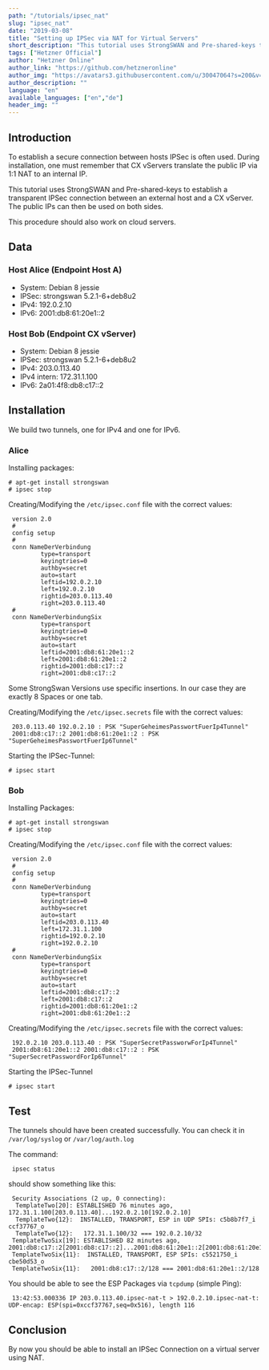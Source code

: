 ```yaml
---
path: "/tutorials/ipsec_nat"
slug: "ipsec_nat"
date: "2019-03-08"
title: "Setting up IPSec via NAT for Virtual Servers"
short_description: "This tutorial uses StrongSWAN and Pre-shared-keys to establish a transparent IPSec connection between an external host and a CX vServer."
tags: ["Hetzner Official"]
author: "Hetzner Online"
author_link: "https://github.com/hetzneronline"
author_img: "https://avatars3.githubusercontent.com/u/30047064?s=200&v=4"
author_description: ""
language: "en"
available_languages: ["en","de"]
header_img: ""
---
```



## Introduction

To establish a secure connection between hosts IPSec is often used. During installation, one must remember that CX vServers translate the public IP via 1:1 NAT to an internal IP.

This tutorial uses StrongSWAN and Pre-shared-keys to establish a transparent IPSec connection between an external host and a CX vServer. The public IPs can then be used on both sides.

This procedure should also work on cloud servers.

## Data

### Host Alice (Endpoint Host A)

* System: Debian 8 jessie
* IPSec: strongswan 5.2.1-6+deb8u2
* IPv4: 192.0.2.10
* IPv6: 2001:db8:61:20e1::2 

### Host Bob (Endpoint CX vServer)

* System: Debian 8 jessie
* IPSec: strongswan 5.2.1-6+deb8u2
* IPv4: 203.0.113.40
* IPv4 intern: 172.31.1.100
* IPv6: 2a01:4f8:db8:c17::2 

## Installation

We build two tunnels, one for IPv4 and one for IPv6.

### Alice

Installing packages:

```
# apt-get install strongswan
# ipsec stop
```

Creating/Modifying the  `/etc/ipsec.conf` file with the correct values:

```
 version 2.0
 #
 config setup
 #
 conn NameDerVerbindung
         type=transport
         keyingtries=0
         authby=secret
         auto=start
         leftid=192.0.2.10
         left=192.0.2.10
         rightid=203.0.113.40
         right=203.0.113.40
 #
 conn NameDerVerbindungSix
         type=transport
         keyingtries=0
         authby=secret
         auto=start
         leftid=2001:db8:61:20e1::2
         left=2001:db8:61:20e1::2
         rightid=2001:db8:c17::2
         right=2001:db8:c17::2
```

Some StrongSwan Versions use specific insertions. In our case they are exactly 8 Spaces or one tab.

Creating/Modifying the  `/etc/ipsec.secrets` file with the correct values:

```
 203.0.113.40 192.0.2.10 : PSK "SuperGeheimesPasswortFuerIp4Tunnel"
 2001:db8:c17::2 2001:db8:61:20e1::2 : PSK "SuperGeheimesPasswortFuerIp6Tunnel"
```

Starting the IPSec-Tunnel:

`# ipsec start`

### Bob

Installing Packages:

```
# apt-get install strongswan
# ipsec stop
```

Creating/Modifying the  `/etc/ipsec.conf` file with the correct values:

```
 version 2.0
 #
 config setup
 #
 conn NameDerVerbindung
         type=transport
         keyingtries=0
         authby=secret
         auto=start
         leftid=203.0.113.40
         left=172.31.1.100
         rightid=192.0.2.10
         right=192.0.2.10
 #
 conn NameDerVerbindungSix
         type=transport
         keyingtries=0
         authby=secret
         auto=start
         leftid=2001:db8:c17::2
         left=2001:db8:c17::2
         rightid=2001:db8:61:20e1::2
         right=2001:db8:61:20e1::2
```

Creating/Modifying the  `/etc/ipsec.secrets` file with the correct values:

```
 192.0.2.10 203.0.113.40 : PSK "SuperSecretPassworwForIp4Tunnel"
 2001:db8:61:20e1::2 2001:db8:c17::2 : PSK "SuperSecretPasswordForIp6Tunnel"
```

Starting the IPSec-Tunnel

`# ipsec start`

## Test

The tunnels should have been created successfully. You can check it in `/var/log/syslog` or `/var/log/auth.log`

The command:

` ipsec status`

should show something like this:

```
 Security Associations (2 up, 0 connecting):
  TemplateTwo[20]: ESTABLISHED 76 minutes ago, 172.31.1.100[203.0.113.40]...192.0.2.10[192.0.2.10]
  TemplateTwo{12}:  INSTALLED, TRANSPORT, ESP in UDP SPIs: c5b8b7f7_i ccf37767_o
  TemplateTwo{12}:   172.31.1.100/32 === 192.0.2.10/32
 TemplateTwoSix[19]: ESTABLISHED 82 minutes ago, 2001:db8:c17::2[2001:db8:c17::2]...2001:db8:61:20e1::2[2001:db8:61:20e1::2]
 TemplateTwoSix{11}:  INSTALLED, TRANSPORT, ESP SPIs: c5521750_i cbe50d53_o
 TemplateTwoSix{11}:   2001:db8:c17::2/128 === 2001:db8:61:20e1::2/128
```

You should be able to see the ESP Packages via `tcpdump` (simple Ping):

```
 13:42:53.000336 IP 203.0.113.40.ipsec-nat-t > 192.0.2.10.ipsec-nat-t: UDP-encap: ESP(spi=0xccf37767,seq=0x516), length 116
```

## Conclusion

By now you should be able to install an IPSec Connection on a virtual server using NAT.
